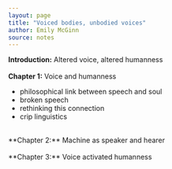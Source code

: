 ```yaml
---
layout: page
title: "Voiced bodies, unbodied voices"
author: Emily McGinn
source: notes
---
```

**Introduction:** Altered voice, altered humanness
<br>
<br>
**Chapter 1:** Voice and humanness <br>
  - philosophical link between speech and soul <br>
  - broken speech <br>
  - rethinking this connection<br>
  - crip linguistics<br>
  <br>
**Chapter 2:** Machine as speaker and hearer
  <br>
  <br>
**Chapter 3:** Voice activated humanness

